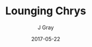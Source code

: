---
title: 'Lounging Chrys'
alt: 'Mysteries of the Arcana'
date: '2017-05-22'
author: 'J Gray'
artist: 'Keira'
chapter: 'None'
filler: true
---